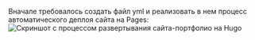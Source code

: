 Вначале требовалось создать файл yml и реализовать в нем процесс автоматического деплоя сайта на Pages:
![Скриншот с процессом развертывания сайта-портфолио на Hugo](report1.jpg)

